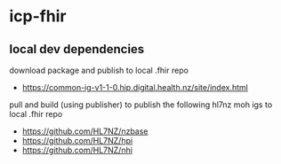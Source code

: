 # icp-fhir

## local dev dependencies
download package and publish to local .fhir repo
- https://common-ig-v1-1-0.hip.digital.health.nz/site/index.html

pull and build (using publisher) to publish the following hl7nz moh igs to local .fhir repo
- https://github.com/HL7NZ/nzbase
- https://github.com/HL7NZ/hpi
- https://github.com/HL7NZ/nhi
